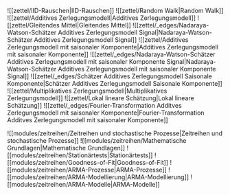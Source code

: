 ![[zettel/IID-Rauschen|IID-Rauschen]]
![[zettel/Random Walk|Random Walk]]
![[zettel/Additives Zerlegungsmodell|Additives Zerlegungsmodell]]
![[zettel/Gleitendes Mittel|Gleitendes Mittel]]
![[zettel/_edges/Nadaraya-Watson-Schätzer Additives Zerlegungsmodell Signal|Nadaraya-Watson-Schätzer Additives Zerlegungsmodell Signal]]
![[zettel/Additives Zerlegungsmodell mit saisonaler Komponente|Additives Zerlegungsmodell mit saisonaler Komponente]]
![[zettel/_edges/Nadaraya-Watson-Schätzer Additives Zerlegungsmodell mit saisonaler Komponente Signal|Nadaraya-Watson-Schätzer Additives Zerlegungsmodell mit saisonaler Komponente Signal]]
![[zettel/_edges/Schätzer Additives Zerlegungsmodell Saisonale Komponente|Schätzer Additives Zerlegungsmodell Saisonale Komponente]]
![[zettel/Multiplikatives Zerlegungsmodell|Multiplikatives Zerlegungsmodell]]
![[zettel/Lokal lineare Schätzung|Lokal lineare Schätzung]]
![[zettel/_edges/Fourier-Transformation Additves Zerlegungsmodell mit saisonaler Komponente|Fourier-Transformation Additves Zerlegungsmodell mit saisonaler Komponente]]

![[modules/zeitreihen/Zeitreihen und stochastische Prozesse|Zeitreihen und stochastische Prozesse]]
![[modules/zeitreihen/Mathematische Grundlagen|Mathematische Grundlagen]]
![[modules/zeitreihen/Stationärtests|Stationärtests]]
![[modules/zeitreihen/Goodness-of-Fit|Goodness-of-Fit]]
![[modules/zeitreihen/ARMA-Prozesse|ARMA-Prozesse]]
![[modules/zeitreihen/ARMA-Modellierung|ARMA-Modellierung]]
![[modules/zeitreihen/ARMA-Modelle|ARMA-Modelle]]